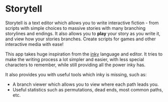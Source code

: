 
# Storytell

Storytell is a text editor which allows you to write interactive fiction - from scripts with simple choices to massive stories with many branching storylines and endings. It also allows you to **play** your story as you write it, and view how your stories branches. Create scripts for games and other interactive media with ease!

This app takes huge inspiration from the [inky](https://www.inklestudios.com/ink/) language and editor. It tries to make the writing process a lot simpler and easier, with less special characters to remember, while still providing all the power inky has.

It also provides you with useful tools which inky is missing, such as:

- A branch viewer which allows you to view where each path leads you.
- Useful statistics such as permutations, dead ends, most common paths, etc.